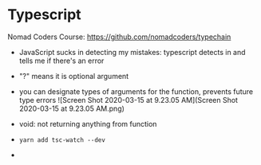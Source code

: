 # Typescript
Nomad Coders Course: https://github.com/nomadcoders/typechain



- JavaScript sucks in detecting my mistakes: typescript detects in and tells me if there's an error

- "<argument>?" means it is optional argument

- you can designate types of arguments for the function, prevents future type errors
  ![Screen Shot 2020-03-15 at 9.23.05 AM](Screen Shot 2020-03-15 at 9.23.05 AM.png)

- void: not returning anything from function

- ```
  yarn add tsc-watch --dev
  ```

- 


